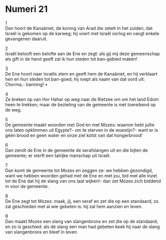 # Numeri 21
1	
Dan hoort
de Kanaäniet,
   de koning van Arad die zetelt in het zuiden,
dat Israël is gekomen
op de karweg;
hij voert met Israël oorlog
en vangt enkele gevangenen daaruit.

2	
Israël belooft een belofte aan de Ene
   en zegt:
als gij mij deze gemeenschap
   als gift in de hand geeft
zal ik hun steden tot ban-gebied maken!

3	
De Ene hoort naar Israëls stem
en geeft hem de Kanaäniet,
en hij verklaart hen en hun steden
   tot ban-goed;
hij roept als naam van dat oord uit:
   Chorma,- banning!
•

4	
Ze breken op
van Hor Hahar op weg naar de Rietzee
om om het land Edom heen te trekken;
maar de bezieling van de gemeente
   is niet toereikend
   op de weg.

5	
De gemeente maakt woorden
met God
en met Mozes:
waarom hebt jullie ons laten opklimmen
   uit Egypte?-
om te sterven in de woestijn?-
want er is géén brood en geen water
en onze ziel
kótst van dat hongerbrood!

6	
Dan zendt de Ene in de gemeente
de serafslangen uit
en die bijten de gemeente;
er sterft een talrijke manschap uit Israël.

7	
Dan komt de gemeente tot Mozes
   en zeggen ze:
   we hebben gezondigd,
want we hebben woorden gehad
   met de Ene
   en met jou,
bid met alle inzet tot de Ene
dat hij de slang van ons laat wijken!-
dan zet Mozes zich biddend in
   voor de gemeente.

8	
De Ene zegt tot Mozes:
maak, jij, een seraf
en zet die op een standaard;
zo zal geschieden met al wie gebeten is:
hij zal hem aanzien en leven.

9	
Dan maakt Mozes
   een slang van slangenbrons
en zet die op de standaard;
en zo is geschied:
als de slang een man had gebeten
keek hij naar de slang van slangenbrons
   en bleef in leven.